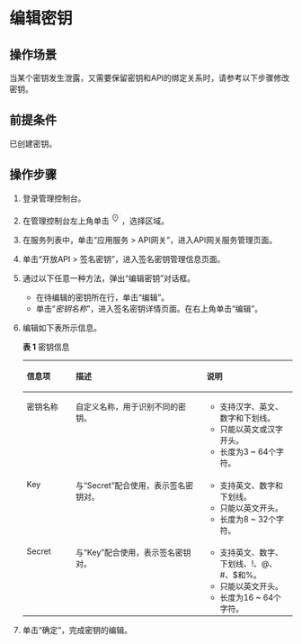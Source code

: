 # 编辑密钥<a name="apig-zh-ug-180307042"></a>

## 操作场景<a name="section713911168416"></a>

当某个密钥发生泄露，又需要保留密钥和API的绑定关系时，请参考以下步骤修改密钥。

## 前提条件<a name="section1741974704817"></a>

已创建密钥。

## 操作步骤<a name="section164474577414"></a>

1.  登录管理控制台。
2.  在管理控制台左上角单击![](figures/icon-region.png)，选择区域。
3.  在服务列表中，单击“应用服务 \> API网关”，进入API网关服务管理页面。
4.  单击“开放API \> 签名密钥”，进入签名密钥管理信息页面。
5.  通过以下任意一种方法，弹出“编辑密钥”对话框。
    -   在待编辑的密钥所在行，单击“编辑”。
    -   单击“_密钥名称_”，进入签名密钥详情页面。在右上角单击“编辑”。

6.  编辑如下表所示信息。

    **表 1**  密钥信息

    <a name="table1355163784713"></a>
    <table><thead align="left"><tr id="apig-zh-ug-180307041_row179908363451"><th class="cellrowborder" valign="top" width="18.181818181818183%" id="mcps1.2.4.1.1"><p id="apig-zh-ug-180307041_zh-cn_topic_0080102731_p65563314423"><a name="apig-zh-ug-180307041_zh-cn_topic_0080102731_p65563314423"></a><a name="apig-zh-ug-180307041_zh-cn_topic_0080102731_p65563314423"></a>信息项</p>
    </th>
    <th class="cellrowborder" valign="top" width="48.484848484848484%" id="mcps1.2.4.1.2"><p id="apig-zh-ug-180307041_zh-cn_topic_0080102731_p356183311427"><a name="apig-zh-ug-180307041_zh-cn_topic_0080102731_p356183311427"></a><a name="apig-zh-ug-180307041_zh-cn_topic_0080102731_p356183311427"></a>描述</p>
    </th>
    <th class="cellrowborder" valign="top" width="33.333333333333336%" id="mcps1.2.4.1.3"><p id="apig-zh-ug-180307041_zh-cn_topic_0080102731_p756163324216"><a name="apig-zh-ug-180307041_zh-cn_topic_0080102731_p756163324216"></a><a name="apig-zh-ug-180307041_zh-cn_topic_0080102731_p756163324216"></a>说明</p>
    </th>
    </tr>
    </thead>
    <tbody><tr id="apig-zh-ug-180307041_row899053684510"><td class="cellrowborder" valign="top" width="18.181818181818183%" headers="mcps1.2.4.1.1 "><p id="apig-zh-ug-180307041_p169901836154517"><a name="apig-zh-ug-180307041_p169901836154517"></a><a name="apig-zh-ug-180307041_p169901836154517"></a>密钥名称</p>
    </td>
    <td class="cellrowborder" valign="top" width="48.484848484848484%" headers="mcps1.2.4.1.2 "><p id="apig-zh-ug-180307041_p1399083684518"><a name="apig-zh-ug-180307041_p1399083684518"></a><a name="apig-zh-ug-180307041_p1399083684518"></a>自定义名称，用于识别不同的密钥。</p>
    </td>
    <td class="cellrowborder" valign="top" width="33.333333333333336%" headers="mcps1.2.4.1.3 "><a name="apig-zh-ug-180307041_ul4120103118501"></a><a name="apig-zh-ug-180307041_ul4120103118501"></a><ul id="apig-zh-ug-180307041_ul4120103118501"><li>支持汉字、英文、数字和下划线。</li><li>只能以英文或汉字开头。</li><li>长度为3 ~ 64个字符。</li></ul>
    </td>
    </tr>
    <tr id="apig-zh-ug-180307041_row169908363459"><td class="cellrowborder" valign="top" width="18.181818181818183%" headers="mcps1.2.4.1.1 "><p id="apig-zh-ug-180307041_p4990163604517"><a name="apig-zh-ug-180307041_p4990163604517"></a><a name="apig-zh-ug-180307041_p4990163604517"></a>Key</p>
    </td>
    <td class="cellrowborder" valign="top" width="48.484848484848484%" headers="mcps1.2.4.1.2 "><p id="apig-zh-ug-180307041_p399053613453"><a name="apig-zh-ug-180307041_p399053613453"></a><a name="apig-zh-ug-180307041_p399053613453"></a>与“Secret”配合使用，表示签名密钥对。</p>
    </td>
    <td class="cellrowborder" valign="top" width="33.333333333333336%" headers="mcps1.2.4.1.3 "><a name="apig-zh-ug-180307041_ul73494514526"></a><a name="apig-zh-ug-180307041_ul73494514526"></a><ul id="apig-zh-ug-180307041_ul73494514526"><li>支持英文、数字和下划线。</li><li>只能以英文开头。</li><li>长度为8 ~ 32个字符。</li></ul>
    </td>
    </tr>
    <tr id="apig-zh-ug-180307041_row1199017361452"><td class="cellrowborder" valign="top" width="18.181818181818183%" headers="mcps1.2.4.1.1 "><p id="apig-zh-ug-180307041_p1990193610456"><a name="apig-zh-ug-180307041_p1990193610456"></a><a name="apig-zh-ug-180307041_p1990193610456"></a>Secret</p>
    </td>
    <td class="cellrowborder" valign="top" width="48.484848484848484%" headers="mcps1.2.4.1.2 "><p id="apig-zh-ug-180307041_p1999017368455"><a name="apig-zh-ug-180307041_p1999017368455"></a><a name="apig-zh-ug-180307041_p1999017368455"></a>与“Key”配合使用，表示签名密钥对。</p>
    </td>
    <td class="cellrowborder" valign="top" width="33.333333333333336%" headers="mcps1.2.4.1.3 "><a name="apig-zh-ug-180307041_ul32068825216"></a><a name="apig-zh-ug-180307041_ul32068825216"></a><ul id="apig-zh-ug-180307041_ul32068825216"><li>支持英文、数字、下划线、!、@、#、$和%。</li><li>只能以英文开头。</li><li>长度为16 ~ 64个字符。</li></ul>
    </td>
    </tr>
    </tbody>
    </table>

7.  单击“确定”，完成密钥的编辑。

